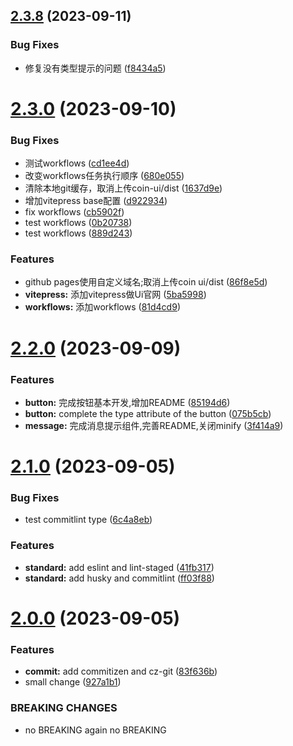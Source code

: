 

## [2.3.8](https://github.com/alex12306/coin-ui/compare/2.3.0...2.3.8) (2023-09-11)


### Bug Fixes

* 修复没有类型提示的问题 ([f8434a5](https://github.com/alex12306/coin-ui/commit/f8434a5a91cd7101d36d2d9a43f910c4a6a45aeb))

# [2.3.0](https://github.com/alex12306/coin-ui/compare/2.2.0...2.3.0) (2023-09-10)


### Bug Fixes

* 测试workflows ([cd1ee4d](https://github.com/alex12306/coin-ui/commit/cd1ee4d7913290511ef5cebdba6c3fd3ddf5be60))
* 改变workflows任务执行顺序 ([680e055](https://github.com/alex12306/coin-ui/commit/680e0551d949b41f96dc4dc221b506cf4f4d7b94))
* 清除本地git缓存，取消上传coin-ui/dist ([1637d9e](https://github.com/alex12306/coin-ui/commit/1637d9e7cbe546304cbce423141d7fa749c18507))
* 增加vitepress base配置 ([d922934](https://github.com/alex12306/coin-ui/commit/d92293475e65117184fc0c1b6443094704ceb1c5))
* fix workflows ([cb5902f](https://github.com/alex12306/coin-ui/commit/cb5902fd88d33bec621b5cc6df45f1eec28b95a3))
* test workflows ([0b20738](https://github.com/alex12306/coin-ui/commit/0b20738163fa0d759de5b3f26bb66c91bcca8c5e))
* test workflows ([889d243](https://github.com/alex12306/coin-ui/commit/889d2437b3fe7cc26efd6a3b7c173c1ec397cff6))


### Features

* github pages使用自定义域名;取消上传coin ui/dist ([86f8e5d](https://github.com/alex12306/coin-ui/commit/86f8e5df238029c33d126370119af5a40863b54d))
* **vitepress:** 添加vitepress做Ui官网 ([5ba5998](https://github.com/alex12306/coin-ui/commit/5ba5998ff041a38ddd44d587c05ab00be1d3703f))
* **workflows:** 添加workflows ([81d4cd9](https://github.com/alex12306/coin-ui/commit/81d4cd9c58a8ff9860241117bef185ba5a73ca76))

# [2.2.0](https://github.com/alex12306/coin-ui/compare/2.1.0...2.2.0) (2023-09-09)


### Features

* **button:** 完成按钮基本开发,增加README ([85194d6](https://github.com/alex12306/coin-ui/commit/85194d63722c20a6b304691eebcefd0a74020077))
* **button:** complete the type attribute of the button ([075b5cb](https://github.com/alex12306/coin-ui/commit/075b5cb4dfc68429f8abb0c7f1110582d9c044ff))
* **message:** 完成消息提示组件,完善README,关闭minify ([3f414a9](https://github.com/alex12306/coin-ui/commit/3f414a940a716619fdfcc1e62953d5b6cd912799))

# [2.1.0](https://github.com/alex12306/coin-ui/compare/2.0.0...2.1.0) (2023-09-05)

### Bug Fixes

- test commitlint type ([6c4a8eb](https://github.com/alex12306/coin-ui/commit/6c4a8ebcc51f5e87907d28af01e67ad3b8516d01))

### Features

- **standard:** add eslint and lint-staged ([41fb317](https://github.com/alex12306/coin-ui/commit/41fb317f7a40cb2f415988ed64e137011bc91ab1))
- **standard:** add husky and commitlint ([ff03f88](https://github.com/alex12306/coin-ui/commit/ff03f884c375624c22bc1a301db5e0a9f77df950))

# [2.0.0](https://github.com/alex12306/coin-ui/compare/1.1.1...2.0.0) (2023-09-05)

### Features

- **commit:** add commitizen and cz-git ([83f636b](https://github.com/alex12306/coin-ui/commit/83f636b58ccafcb898c8e0e3a7c9823d5fe139fc))
- small change ([927a1b1](https://github.com/alex12306/coin-ui/commit/927a1b134d601234a306c119a9332c417e493b30))

### BREAKING CHANGES

- no BREAKING
  again no BREAKING